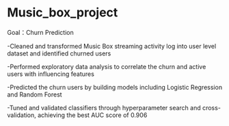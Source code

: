 # Music_box_project
Goal：Churn Prediction

-Cleaned and transformed Music Box streaming activity log into user level dataset and identified churned users

-Performed exploratory data analysis to correlate the churn and active users with influencing features

-Predicted the churn users by building models including Logistic Regression and Random Forest

-Tuned and validated classifiers through hyperparameter search and cross-validation, achieving the best AUC score of 0.906


